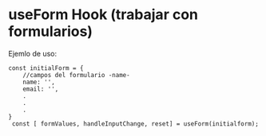 # useForm Hook (trabajar con formularios)

Ejemlo de uso:

```
const initialForm = {
    //campos del formulario -name-
    name: '',
    email: '',
    .
    .
    .
}
 const [ formValues, handleInputChange, reset] = useForm(initialform);
```
